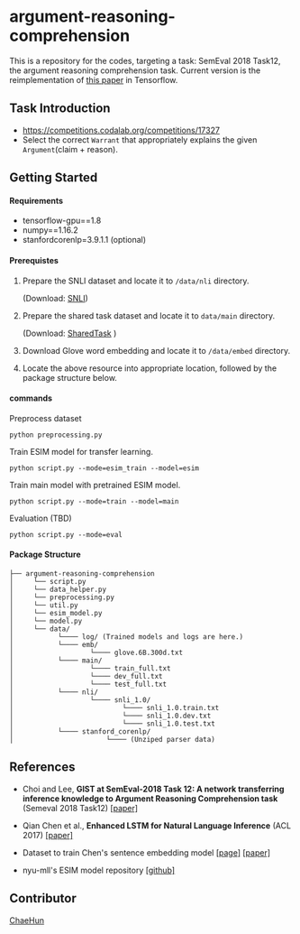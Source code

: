 # argument-reasoning-comprehension

This is a repository for the codes, targeting a task: SemEval 2018 Task12, the argument reasoning comprehension task. Current version is the reimplementation of [this paper](http://aclweb.org/anthology/S18-1122) in Tensorflow.

## Task Introduction

* https://competitions.codalab.org/competitions/17327
* Select the correct `Warrant` that appropriately explains the given `Argument`(claim + reason).



## Getting Started

#### Requirements

- tensorflow-gpu==1.8
- numpy==1.16.2
- stanfordcorenlp=3.9.1.1 (optional)



#### Prerequistes

1. Prepare the SNLI dataset and locate it to `/data/nli` directory.

   (Download:  [SNLI](<https://nlp.stanford.edu/projects/snli/>))

2. Prepare the shared task dataset and locate it to `data/main` directory.

   (Download:   [SharedTask](<https://github.com/UKPLab/argument-reasoning-comprehension-task/tree/master/mturk/annotation-task/data/exported-SemEval2018-train-dev-test>) )

3. Download Glove word embedding and locate it to `/data/embed` directory.

4. Locate the above resource into appropriate location, followed by the package structure below.



#### commands


Preprocess dataset
```
python preprocessing.py
```
Train ESIM model for transfer learning.
```
python script.py --mode=esim_train --model=esim
```
Train main model with pretrained ESIM model.
```
python script.py --mode=train --model=main
```
Evaluation (TBD)
```
python script.py --mode=eval
```


#### Package Structure

```
├── argument-reasoning-comprehension
│     └── script.py
│     └── data_helper.py
│     └── preprocessing.py
│     └── util.py
│     └── esim_model.py
│     └── model.py
│     └── data/
│     		└──── log/ (Trained models and logs are here.)
│     		└──── emb/
│ 		    		└──── glove.6B.300d.txt
│     		└──── main/
│ 		    		└──── train_full.txt
│ 		    		└──── dev_full.txt
│ 		    		└──── test_full.txt
│     		└──── nli/
│		     		└──── snli_1.0/
│				     		└──── snli_1.0.train.txt
│				     		└──── snli_1.0.dev.txt
│				     		└──── snli_1.0.test.txt
│     		└──── stanford_corenlp/
│			     		└──── (Unziped parser data)
```



## References

* Choi and Lee, **GIST at SemEval-2018 Task 12: A network transferring inference knowledge to Argument Reasoning Comprehension task** (Semeval 2018 Task12) [[paper]](http://aclweb.org/anthology/S18-1122)

* Qian Chen et al., **Enhanced LSTM for Natural Language Inference** (ACL 2017) [[paper]](http://www.aclweb.org/anthology/P17-1152)

* Dataset to train Chen's sentence embedding model [[page]](https://www.nyu.edu/projects/bowman/multinli/) [[paper]](http://aclweb.org/anthology/N18-1101)

* nyu-mll's ESIM model repository [[github]](https://github.com/nyu-mll/multiNLI/blob/master/python/models/esim.py)

## Contributor

[ChaeHun](http://nlp.kaist.ac.kr/~ddehun)
